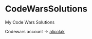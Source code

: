 # CodeWarsSolutions

My Code Wars Solutions 


Codewars account -> [alicolak](https://www.codewars.com/users/alicolak)
 
